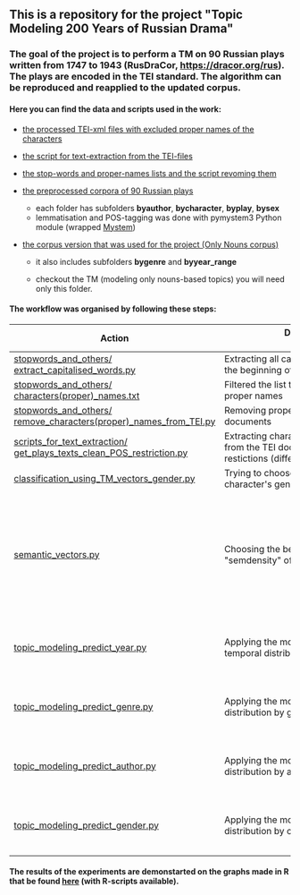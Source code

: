 ## This is a repository for the project "Topic Modeling 200 Years of Russian Drama"

### The goal of the project is to perform a TM on 90 Russian plays written from 1747 to 1943 (RusDraCor, https://dracor.org/rus). The plays are encoded in the TEI standard. The algorithm can be reproduced and reapplied to the updated corpus.

#### Here you can find the data and scripts used in the work:

* [the processed TEI-xml files with excluded proper names of the characters](https://github.com/IraPS/rusdracor_topic_modeling/tree/master/tei_without_proper_names)

* [the script for text-extraction from the TEI-files](https://github.com/IraPS/rusdracor_topic_modeling/tree/master/scripts_for_text_extraction)

* [the stop-words and proper-names lists and the script revoming them](https://github.com/IraPS/rusdracor_topic_modeling/tree/master/stopwords_and_others)

* [the preprocessed corpora of 90 Russian plays](https://github.com/IraPS/rusdracor_topic_modeling/tree/master/corpora)

   - each folder has subfolders **byauthor**, **bycharacter**, **byplay**, **bysex**
   - lemmatisation and POS-tagging was done with pymystem3 Python module (wrapped [Mystem](https://tech.yandex.ru/mystem/))

* [the corpus version that was used for the project (Only Nouns corpus)](https://github.com/IraPS/rusdracor_topic_modeling/tree/master/corpora/speech_corpus_no_prop_char_names_ONLY_NOUNS)
   - it also includes subfolders **bygenre** and **byyear_range**

   - checkout the TM (modeling only nouns-based topics) you will need only this folder.

#### The workflow was organised by following these steps:

| Action          | Description &nbsp;&nbsp;&nbsp;&nbsp;&nbsp;&nbsp;&nbsp;&nbsp;&nbsp;&nbsp;&nbsp;&nbsp;&nbsp;&nbsp;&nbsp;&nbsp;&nbsp;&nbsp;&nbsp;&nbsp;&nbsp;&nbsp;&nbsp;&nbsp;&nbsp;&nbsp;&nbsp;&nbsp;&nbsp;&nbsp;&nbsp;&nbsp;&nbsp;&nbsp;&nbsp;&nbsp;&nbsp;&nbsp;&nbsp;&nbsp;&nbsp;&nbsp;&nbsp;&nbsp;&nbsp;&nbsp;&nbsp;&nbsp;&nbsp;&nbsp;&nbsp;&nbsp;&nbsp;&nbsp;&nbsp;&nbsp;&nbsp;&nbsp;&nbsp;&nbsp;&nbsp;&nbsp;&nbsp;&nbsp;&nbsp;&nbsp;&nbsp;&nbsp;&nbsp;&nbsp;&nbsp;| Dependencies   |
| ------------- |-------------| ------------- |
| [stopwords_and_others/<br>extract_capitalised_words.py](https://github.com/IraPS/rusdracor_topic_modeling/blob/master/stopwords_and_others/extract_capitalised_words.py)     | Extracting all capitalised words not in the beginning of a sentence | os, re, nltk   |
| [stopwords_and_others/<br>characters(proper)\_names.txt](https://github.com/IraPS/rusdracor_topic_modeling/blob/master/stopwords_and_others/characters(proper)_names.txt)    | Filtered the list to keep only character's proper names      |    |
| [stopwords_and_others/<br>remove_characters(proper)\_names_from_TEI.py](https://github.com/IraPS/rusdracor_topic_modeling/blob/master/stopwords_and_others/remove_characters(proper)_names_from_TEI.py) | Removing proper names from the TEI documents     | os, re   |
| [scripts_for_text_extraction/<br>get_plays_texts_clean_POS_restriction.py](https://github.com/IraPS/rusdracor_topic_modeling/blob/master/scripts_for_text_extraction/get_plays_texts_clean_POS_restriction.py) | Extracting characters' speech-texts from the TEI documents with POS restictions (different options available)| os, re, codecs, glob, lxml, pymystem3 |
| [classification_using_TM_vectors_gender.py](https://github.com/IraPS/rusdracor_topic_modeling/blob/master/classification_using_TM_vectors_gender.py) | Trying to choose the best model with a character's gender classificaton task | sklearn |
| [semantic_vectors.py](https://github.com/IraPS/rusdracor_topic_modeling/blob/master/semantic_vectors.py) | Choosing the best model by calculating "semdensity" of topics | sklearn, numpy, glob, re, matplotlib, wordcloud, random, gensim, logging, pymystem3, [pre-downloaded vectors' model](http://rusvectores.org/ru/models/) |
| [topic_modeling_predict_year.py](https://github.com/IraPS/rusdracor_topic_modeling/blob/master/topic_modeling_predict_year.py) | Applying the model to spot topics' temporal distribution | sklearn, numpy, glob, re, matplotlib, wordcloud, random |
| [topic_modeling_predict_genre.py](https://github.com/IraPS/rusdracor_topic_modeling/blob/master/topic_modeling_predict_genre.py) | Applying the model to spot topics' distribution by genre | sklearn, numpy, glob, re, matplotlib, wordcloud, random |
| [topic_modeling_predict_author.py](https://github.com/IraPS/rusdracor_topic_modeling/blob/master/topic_modeling_predict_author.py) | Applying the model to spot topics' distribution by author | sklearn, numpy, glob, re, matplotlib, wordcloud, random |
| [topic_modeling_predict_gender.py](https://github.com/IraPS/rusdracor_topic_modeling/blob/master/topic_modeling_predict_genre.py) | Applying the model to spot topics' distribution by character's gender | sklearn, numpy, glob, re, matplotlib, wordcloud, random |

#### The results of the experiments are demonstarted on the graphs made in R that be found [here](https://github.com/IraPS/rusdracor_topic_modeling/tree/master/graphs_6_topics) (with R-scripts available).

